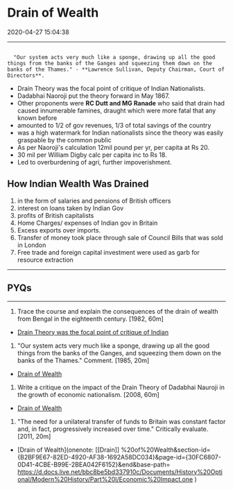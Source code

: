 # Drain of Wealth

2020-04-27 15:04:38

---

```ad-quote

  "Our system acts very much like a sponge, drawing up all the good things from the banks of the Ganges and squeezing them down on the banks of the Thames." - **Lawrence Sullivan, Deputy Chairman, Court of Directors**.

```

- Drain Theory was the focal point of critique of Indian Nationalists.
- Dadabhai Naoroji put the theory forward in May 1867.
- Other proponents were **RC Dutt and MG Ranade** who said that drain had caused innumerable famines, draught which were more fatal that any known before
- amounted to 1/2 of gov revenues, 1/3 of total savings of the country
- was a high watermark for Indian nationalists since the theory was easily graspable by the common public
- As per Naoroji's calculation 12mil pound per yr, per capita at Rs 20.
- 30 mil per William Digby calc per capita inc to Rs 18.
- Led to overburdening of agri, further impoverishment.

## How Indian Wealth Was Drained

1. in the form of salaries and pensions of British officers
2. interest on loans taken by Indian Gov
3. profits of British capitalists
4. Home Charges/ expenses of Indian gov in Britain
5. Excess exports over imports.
6. Transfer of money took place through sale of Council Bills that was sold in London
7. Free trade and foreign capital investment were used as garb for resource extraction

---

## PYQs

----

1. Trace the course and explain the consequences of the drain of wealth from Bengal in the eighteenth century. [1982, 60m]
- [Drain Theory was the focal point of critique of Indian](onenote:[[Drain]]%20of%20Wealth&section-id={B2BF9E67-82ED-4920-AF38-1692A58DC034}&page-id={30FC6807-0D41-4CBE-B99E-2BEA042F6152}&object-id={CD78D47B-7638-4B36-A05F-925F6650EB47}&C&base-path=https://d.docs.live.net/bbc8be5bd337910c/Documents/History%20Optional/Modern%20History/Part%20I/Economic%20Impact.one)

1. "Our system acts very much like a sponge, drawing up all the good things from the banks of the Ganges, and squeezing them down on the banks of the Thames." Comment. [1985, 20m]
- [Drain of Wealth](onenote:[[Drain]]%20of%20Wealth&section-id={B2BF9E67-82ED-4920-AF38-1692A58DC034}&page-id={30FC6807-0D41-4CBE-B99E-2BEA042F6152}&end&base-path=https://d.docs.live.net/bbc8be5bd337910c/Documents/History%20Optional/Modern%20History/Part%20I/Economic%20Impact.one)

1. Write a critique on the impact of the Drain Theory of Dadabhai Nauroji in the growth of economic nationalism. [2008, 60m]
- [Drain of Wealth](onenote:[[Drain]]%20of%20Wealth&section-id={B2BF9E67-82ED-4920-AF38-1692A58DC034}&page-id={30FC6807-0D41-4CBE-B99E-2BEA042F6152}&end&base-path=https://d.docs.live.net/bbc8be5bd337910c/Documents/History%20Optional/Modern%20History/Part%20I/Economic%20Impact.one)

1. "The need for a unilateral transfer of funds to Britain was constant factor and, in fact, progressively increased over time." Critically evaluate. [2011, 20m]
- [Drain of Wealth](onenote: [[Drain]] %20of%20Wealth&section-id={B2BF9E67-82ED-4920-AF38-1692A58DC034}&page-id={30FC6807-0D41-4CBE-B99E-2BEA042F6152}&end&base-path= https://d.docs.live.net/bbc8be5bd337910c/Documents/History%20Optional/Modern%20History/Part%20I/Economic%20Impact.one )
